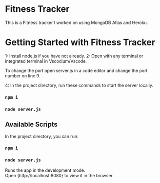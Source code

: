 # Fitness Tracker

This is a Fitness tracker I worked on using MongoDB Atlas and Heroku.

# Getting Started with Fitness Tracker
1: Install node.js if you have not already.
2: Open with any terminal or integrated terminal in Vscodium/Vscode.

To change the port open server.js in a code editor and change the port number on line 9.

4: In the project directory, run these commands to start the server locally.
### `npm i`
### `node server.js`

## Available Scripts

In the project directory, you can run:

### `npm i`

### `node server.js`

Runs the app in the development mode.\
Open {http://localhost:8080} to view it in the browser.


